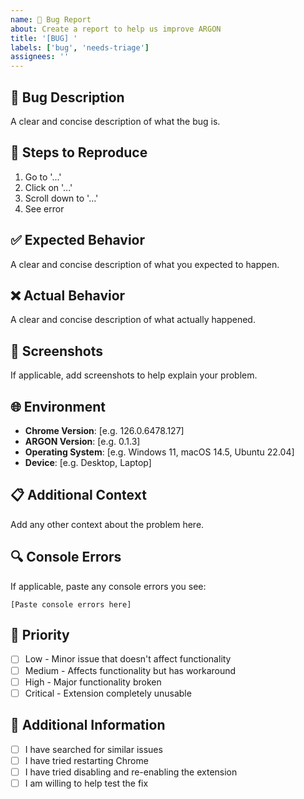 ```yaml
---
name: 🐛 Bug Report
about: Create a report to help us improve ARGON
title: '[BUG] '
labels: ['bug', 'needs-triage']
assignees: ''
---
```


## 🐛 Bug Description
A clear and concise description of what the bug is.

## 🔄 Steps to Reproduce
1. Go to '...'
2. Click on '...'
3. Scroll down to '...'
4. See error

## ✅ Expected Behavior
A clear and concise description of what you expected to happen.

## ❌ Actual Behavior
A clear and concise description of what actually happened.

## 📸 Screenshots
If applicable, add screenshots to help explain your problem.

## 🌐 Environment
- **Chrome Version**: [e.g. 126.0.6478.127]
- **ARGON Version**: [e.g. 0.1.3]
- **Operating System**: [e.g. Windows 11, macOS 14.5, Ubuntu 22.04]
- **Device**: [e.g. Desktop, Laptop]

## 📋 Additional Context
Add any other context about the problem here.

## 🔍 Console Errors
If applicable, paste any console errors you see:
```
[Paste console errors here]
```

## 🎯 Priority
- [ ] Low - Minor issue that doesn't affect functionality
- [ ] Medium - Affects functionality but has workaround
- [ ] High - Major functionality broken
- [ ] Critical - Extension completely unusable

## 📝 Additional Information
- [ ] I have searched for similar issues
- [ ] I have tried restarting Chrome
- [ ] I have tried disabling and re-enabling the extension
- [ ] I am willing to help test the fix

